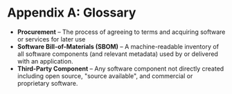 # Appendix A: Glossary

- **Procurement** – The process of agreeing to terms and acquiring software or services for later use
- **Software Bill-of-Materials (SBOM)** – A machine-readable inventory of all software components (and relevant metadata) used by or delivered with an application. 
- **Third-Party Component** – Any software component not directly created including open source, "source available", and commercial or proprietary software.
